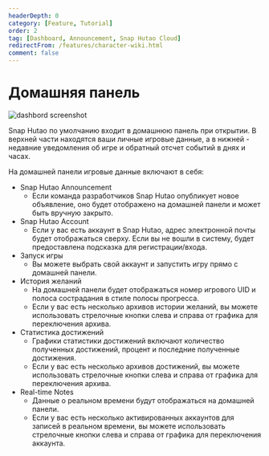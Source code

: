 ```yaml
---
headerDepth: 0
category: [Feature, Tutorial]
order: 2
tag: [Dashboard, Announcement, Snap Hutao Cloud]
redirectFrom: /features/character-wiki.html
comment: false
---
```


# Домашняя панель

![dashbord screenshot](https://img.alicdn.com/imgextra/i2/1797064093/O1CN01BV3VBz1g6dy4fyYJw_!!1797064093.png_.webp)

Snap Hutao по умолчанию входит в домашнюю панель при открытии. В верхней части находятся ваши личные игровые данные, а в нижней - недавние уведомления об игре и обратный отсчет событий в днях и часах.

На домашней панели игровые данные включают в себя:

- Snap Hutao Announcement
  - Если команда разработчиков Snap Hutao опубликует новое объявление, оно будет отображено на домашней панели и может быть вручную закрыто.
- Snap Hutao Account
  - Если у вас есть аккаунт в Snap Hutao, адрес электронной почты будет отображаться сверху. Если вы не вошли в систему, будет предоставлена подсказка для регистрации/входа.
- Запуск игры
  - Вы можете выбрать свой аккаунт и запустить игру прямо с домашней панели.
- История желаний
  - На домашней панели будет отображаться номер игрового UID и полоса сострадания в стиле полосы прогресса.
  - Если у вас есть несколько архивов истории желаний, вы можете использовать стрелочные кнопки слева и справа от графика для переключения архива.
- Статистика достижений
  - Графики статистики достижений включают количество полученных достижений, процент и последние полученные достижения.
  - Если у вас есть несколько архивов достижений, вы можете использовать стрелочные кнопки слева и справа от графика для переключения архива.
- Real-time Notes
  - Данные о реальном времени будут отображаться на домашней панели.
  - Если у вас есть несколько активированных аккаунтов для записей в реальном времени, вы можете использовать стрелочные кнопки слева и справа от графика для переключения аккаунта.
